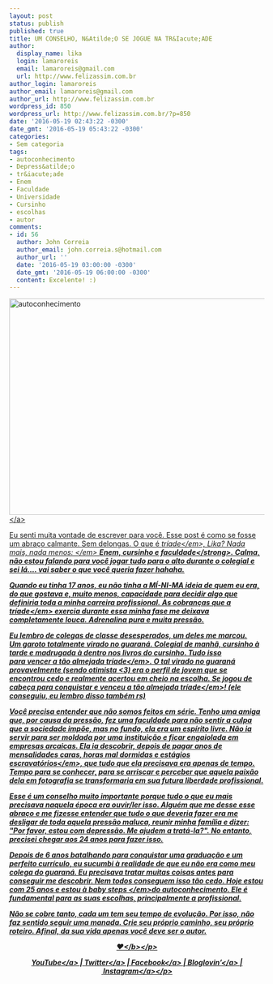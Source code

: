 ```yaml
---
layout: post
status: publish
published: true
title: UM CONSELHO, N&Atilde;O SE JOGUE NA TR&Iacute;ADE
author:
  display_name: lika
  login: lamaroreis
  email: lamaroreis@gmail.com
  url: http://www.felizassim.com.br
author_login: lamaroreis
author_email: lamaroreis@gmail.com
author_url: http://www.felizassim.com.br
wordpress_id: 850
wordpress_url: http://www.felizassim.com.br/?p=850
date: '2016-05-19 02:43:22 -0300'
date_gmt: '2016-05-19 05:43:22 -0300'
categories:
- Sem categoria
tags:
- autoconhecimento
- Depress&atilde;o
- tr&iacute;ade
- Enem
- Faculdade
- Universidade
- Cursinho
- escolhas
- autor
comments:
- id: 56
  author: John Correia
  author_email: john.correia.s@hotmail.com
  author_url: ''
  date: '2016-05-19 03:00:00 -0300'
  date_gmt: '2016-05-19 06:00:00 -0300'
  content: Excelente! :)
---
```

<p><a href="http:&#47;&#47;www.felizassim.com.br&#47;wp-content&#47;uploads&#47;2016&#47;05&#47;IMG_1184.jpg"><img class="wp-image-855 size-large aligncenter" src="http:&#47;&#47;www.felizassim.com.br&#47;wp-content&#47;uploads&#47;2016&#47;05&#47;IMG_1184-1024x683.jpg" alt="autoconhecimento" width="640" height="427" &#47;><&#47;a></p>
<p>Eu senti muita vontade de escrever para voc&ecirc;. Esse post &eacute; como se fosse um abra&ccedil;o calmante. Sem delongas. O que &eacute;&nbsp;<em>tr&iacute;ade<&#47;em>, Lika? Nada mais, nada menos:<em>&nbsp;<&#47;em>&nbsp;<strong>Enem, cursinho e faculdade<&#47;strong>.&nbsp;Calma, n&atilde;o estou falando para voc&ecirc; jogar tudo para o alto durante o colegial e sei l&aacute;.... vai saber o que voc&ecirc; queria fazer hahaha.</p>
<p>Quando eu tinha 17 anos, eu n&atilde;o tinha a M&Iacute;-NI-MA ideia de quem eu era, do que gostava e, muito menos, capacidade para decidir algo que definiria toda a minha carreira profissional.&nbsp;As cobran&ccedil;as que a <em>tr&iacute;ade<&#47;em> exercia durante essa minha fase me deixava completamente louca.&nbsp;Adrenalina pura e muita press&atilde;o.</p>
<p>Eu lembro de&nbsp;colegas de classe&nbsp;desesperados, um deles me marcou. Um&nbsp;garoto totalmente&nbsp;virado no guaran&aacute;. Colegial de manh&atilde;, cursinho &agrave; tarde e madrugada &agrave; dentro nos livros do cursinho. Tudo isso para&nbsp;vencer&nbsp;a t&atilde;o almejada <em>tr&iacute;ade<&#47;em>.&nbsp;O tal virado no&nbsp;guaran&aacute; provavelmente (sendo otimista <3) era o perfil de jovem que se encontrou cedo e realmente acertou em cheio na escolha. Se jogou de cabe&ccedil;a para conquistar e venceu a t&atilde;o almejada&nbsp;<em>tr&iacute;ade<&#47;em>! (ele conseguiu, eu lembro&nbsp;disso tamb&eacute;m rs)</p>
<p>Voc&ecirc; precisa entender que n&atilde;o somos feitos em s&eacute;rie. Tenho uma amiga que, por causa da press&atilde;o, fez uma faculdade para n&atilde;o sentir a culpa que a&nbsp;sociedade imp&otilde;e, mas no fundo, ela era um esp&iacute;rito livre. N&atilde;o ia servir para ser moldada por uma institui&ccedil;&atilde;o e ficar engaiolada em empresas arcaicas. Ela ia descobrir, depois de pagar anos de mensalidades caras, horas mal dormidas e est&aacute;gios <em>escravat&oacute;rios<&#47;em>, que tudo que ela precisava era apenas de tempo. Tempo para se conhecer, para se arriscar e perceber que aquela paix&atilde;o dela em fotografia se transformaria em sua futura liberdade&nbsp;profissional.</p>
<p>Esse &eacute; um conselho muito importante porque tudo o que eu mais precisava naquela &eacute;poca era ouvir&#47;ler isso. Algu&eacute;m que me desse esse abra&ccedil;o e me fizesse entender que tudo o que deveria fazer era me desligar de toda aquela press&atilde;o maluca, reunir minha fam&iacute;lia e dizer: "Por favor, estou com depress&atilde;o. Me ajudem a trat&aacute;-la?".&nbsp;No entanto, precisei&nbsp;chegar aos 24 anos&nbsp;para fazer isso.</p>
<p>Depois de 6 anos batalhando para conquistar&nbsp;uma gradua&ccedil;&atilde;o e um perfeito curr&iacute;culo, eu&nbsp;sucumbi &agrave; realidade de que eu n&atilde;o era como meu colega do guaran&aacute;. Eu precisava tratar muitas coisas antes para conseguir me descobrir. Nem todos conseguem isso t&atilde;o cedo. Hoje estou com 25 anos e estou &agrave;&nbsp;<em>baby steps&nbsp;<&#47;em>do autoconhecimento. Ele &eacute; fundamental para as suas escolhas, principalmente a profissional.</p>
<p>N&atilde;o se cobre tanto, cada um tem seu tempo de evolu&ccedil;&atilde;o. Por isso, n&atilde;o faz sentido seguir uma manada. Crie&nbsp;seu pr&oacute;prio caminho, seu pr&oacute;prio roteiro. Afinal, da sua vida apenas voc&ecirc; deve ser&nbsp;o autor.</p>
<p style="text-align: center;"><b>&hearts;<&#47;b><&#47;p></p>
<p style="text-align: center;"><a href="https:&#47;&#47;www.youtube.com&#47;channel&#47;UCTk3xkOSzWzf8Ba-wJN8jDA" target="_blank">YouTube<&#47;a> |&nbsp;<a href="https:&#47;&#47;twitter.com&#47;pocketlika" target="_blank">Twitter<&#47;a>&nbsp;|&nbsp;<a href="http:&#47;&#47;www.facebook.com&#47;blogfelizassim" target="_blank">Facebook<&#47;a>&nbsp;|&nbsp;<a href="https:&#47;&#47;www.bloglovin.com&#47;blogs&#47;feliz-assim-14224049" target="_blank">Bloglovin&rsquo;<&#47;a>&nbsp;|&nbsp;<a href="http:&#47;&#47;instagram.com&#47;pocketlika" target="_blank">Instagram<&#47;a><&#47;p></p>
